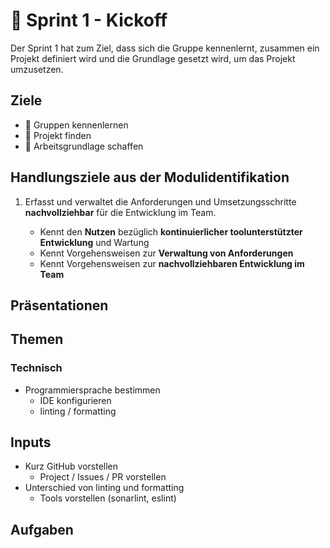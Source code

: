 # 🦶 Sprint 1 - Kickoff

Der Sprint 1 hat zum Ziel, dass sich die Gruppe kennenlernt, zusammen ein
Projekt definiert wird und die Grundlage gesetzt wird, um das Projekt
umzusetzen.

## Ziele

- :dart: Gruppen kennenlernen
- :dart: Projekt finden
- :dart: Arbeitsgrundlage schaffen

## Handlungsziele aus der Modulidentifikation

1. Erfasst und verwaltet die Anforderungen und Umsetzungsschritte
   **nachvollziehbar** für die Entwicklung im Team.

   - Kennt den **Nutzen** bezüglich **kontinuierlicher toolunterstützter
     Entwicklung** und Wartung
   - Kennt Vorgehensweisen zur **Verwaltung von Anforderungen**
   - Kennt Vorgehensweisen zur **nachvollziehbaren Entwicklung im Team**

## Präsentationen

<Slide name="projektmanagement"/>

<Slide name="local-development"/>

<Slide name="formatting"/>

## Themen

### Technisch

- Programmiersprache bestimmen
  - IDE konfigurieren
  - linting / formatting

## Inputs

- Kurz GitHub vorstellen
  - Project / Issues / PR vorstellen
- Unterschied von linting und formatting
  - Tools vorstellen (sonarlint, eslint)

## Aufgaben

<DocCardList />
